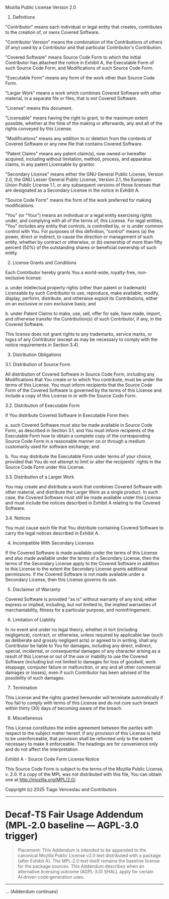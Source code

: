 Mozilla Public License Version 2.0

1. Definitions

"Contributor"
    means each individual or legal entity that creates, contributes to the
    creation of, or owns Covered Software.

"Contributor Version"
    means the combination of the Contributions of others (if any) used by a
    Contributor and that particular Contributor's Contribution.

"Covered Software"
    means Source Code Form to which the initial Contributor has attached the
    notice in Exhibit A, the Executable Form of such Source Code Form, and
    Modifications of such Source Code Form.

"Executable Form"
    means any form of the work other than Source Code Form.

"Larger Work"
    means a work which combines Covered Software with other material, in a
    separate file or files, that is not Covered Software.

"License"
    means this document.

"Licensable"
    means having the right to grant, to the maximum extent possible, whether
    at the time of the making or afterwards, any and all of the rights
    conveyed by this License.

"Modifications"
    means any addition to or deletion from the contents of Covered Software
    or any new file that contains Covered Software.

"Patent Claims"
    means any patent claim(s), now owned or hereafter acquired, including
    without limitation, method, process, and apparatus claims, in any patent
    Licensable by grantor.

"Secondary License"
    means either the GNU General Public License, Version 2.0, the GNU Lesser
    General Public License, Version 2.1, the European Union Public License 1.1,
    or any subsequent versions of those licenses that are designated as a
    Secondary License in the notice in Exhibit A.

"Source Code Form"
    means the form of the work preferred for making modifications.

"You" (or "Your")
    means an individual or a legal entity exercising rights under, and
    complying with all of the terms of, this License. For legal entities,
    "You" includes any entity that controls, is controlled by, or is under
    common control with You. For purposes of this definition, "control"
    means (a) the power, direct or indirect, to cause the direction or
    management of such entity, whether by contract or otherwise, or (b)
    ownership of more than fifty percent (50%) of the outstanding shares or
    beneficial ownership of such entity.

2. License Grants and Conditions

Each Contributor hereby grants You a world-wide, royalty-free, non-exclusive
license:

  a. under intellectual property rights (other than patent or trademark)
     Licensable by such Contributor to use, reproduce, make available,
     modify, display, perform, distribute, and otherwise exploit its
     Contributions, either on an exclusive or non-exclusive basis; and

  b. under Patent Claims to make, use, sell, offer for sale, have made,
     import, and otherwise transfer the Contribution(s) of such
     Contributor, if any, in the Covered Software.

This license does not grant rights to any trademarks, service marks, or logos
of any Contributor (except as may be necessary to comply with the notice
requirements in Section 3.4).

3. Distribution Obligations

3.1. Distribution of Source Form

All distribution of Covered Software in Source Code Form, including any
Modifications that You create or to which You contribute, must be under the
terms of this License. You must inform recipients that the Source Code Form
of the Covered Software is governed by the terms of this License and include
a copy of this License in or with the Source Code Form.

3.2. Distribution of Executable Form

If You distribute Covered Software in Executable Form then:

  a. such Covered Software must also be made available in Source Code Form,
     as described in Section 3.1, and You must inform recipients of the
     Executable Form how to obtain a complete copy of the corresponding
     Source Code Form in a reasonable manner on or through a medium
     customarily used for software exchange; and

  b. You may distribute the Executable Form under terms of your choice,
     provided that You do not attempt to limit or alter the recipients'
     rights in the Source Code Form under this License.

3.3. Distribution of a Larger Work

You may create and distribute a work that combines Covered Software with
other material, and distribute the Larger Work as a single product. In such
case, the Covered Software must still be made available under this License
and must include the notices described in Exhibit A relating to the Covered
Software.

3.4. Notices

You must cause each file that You distribute containing Covered Software to
carry the legal notices described in Exhibit A.

4. Incompatible With Secondary Licenses

If the Covered Software is made available under the terms of this License
and also made available under the terms of a Secondary License, then the
terms of the Secondary License apply to the Covered Software in addition to
this License to the extent the Secondary License grants additional
permissions. If the Covered Software is not made available under a Secondary
License, then this License governs its use.

5. Disclaimer of Warranty

Covered Software is provided "as is" without warranty of any kind, either
express or implied, including, but not limited to, the implied warranties of
merchantability, fitness for a particular purpose, and noninfringement.

6. Limitation of Liability

In no event and under no legal theory, whether in tort (including
negligence), contract, or otherwise, unless required by applicable law (such
as deliberate and grossly negligent acts) or agreed to in writing, shall any
Contributor be liable to You for damages, including any direct, indirect,
special, incidental, or consequential damages of any character arising as a
result of this License or out of the use or inability to use the Covered
Software (including but not limited to damages for loss of goodwill, work
stoppage, computer failure or malfunction, or any and all other commercial
damages or losses), even if such Contributor has been advised of the
possibility of such damages.

7. Termination

This License and the rights granted hereunder will terminate automatically
if You fail to comply with terms of this License and do not cure such
breach within thirty (30) days of becoming aware of the breach.

8. Miscellaneous

This License constitutes the entire agreement between the parties with
respect to the subject matter hereof. If any provision of this License is
held to be unenforceable, that provision shall be reformed only to the
extent necessary to make it enforceable. The headings are for convenience
only and do not affect the interpretation.

Exhibit A - Source Code Form License Notice

  This Source Code Form is subject to the terms of the Mozilla Public
  License, v. 2.0. If a copy of the MPL was not distributed with this
  file, You can obtain one at http://mozilla.org/MPL/2.0/.

  Copyright (c) 2025 Tiago Venceslau and Contributors

---

# Decaf‑TS Fair Usage Addendum (MPL‑2.0 baseline — AGPL‑3.0 trigger)

> Placement: This Addendum is intended to be appended to the canonical
> Mozilla Public License v2.0 text distributed with a package (after
> Exhibit A). The MPL‑2.0 text itself remains the baseline license for the
> package sources. This Addendum describes when an alternative licensing
> outcome (AGPL‑3.0) SHALL apply for certain AI‑driven code‑generation uses.

---

... (Addendum continues)

